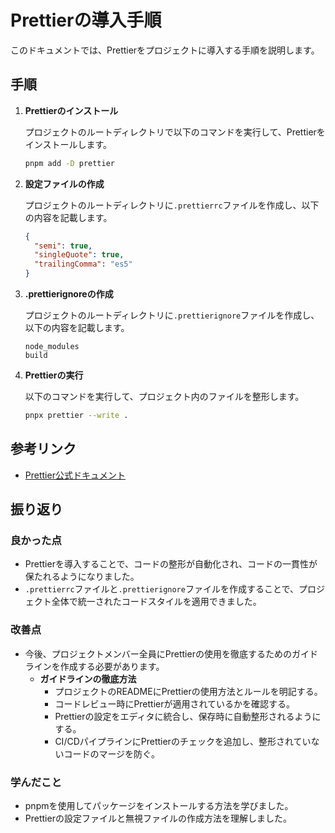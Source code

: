 # Prettierの導入手順

このドキュメントでは、Prettierをプロジェクトに導入する手順を説明します。

## 手順

1. **Prettierのインストール**

   プロジェクトのルートディレクトリで以下のコマンドを実行して、Prettierをインストールします。

   ```bash
   pnpm add -D prettier
   ```

2. **設定ファイルの作成**

   プロジェクトのルートディレクトリに`.prettierrc`ファイルを作成し、以下の内容を記載します。

   ```json
   {
     "semi": true,
     "singleQuote": true,
     "trailingComma": "es5"
   }
   ```

3. **.prettierignoreの作成**

   プロジェクトのルートディレクトリに`.prettierignore`ファイルを作成し、以下の内容を記載します。

   ```
   node_modules
   build
   ```

4. **Prettierの実行**

   以下のコマンドを実行して、プロジェクト内のファイルを整形します。

   ```bash
   pnpx prettier --write .
   ```

## 参考リンク

- [Prettier公式ドキュメント](https://prettier.io/docs/en/index.html)

## 振り返り

### 良かった点

- Prettierを導入することで、コードの整形が自動化され、コードの一貫性が保たれるようになりました。
- `.prettierrc`ファイルと`.prettierignore`ファイルを作成することで、プロジェクト全体で統一されたコードスタイルを適用できました。

### 改善点

- 今後、プロジェクトメンバー全員にPrettierの使用を徹底するためのガイドラインを作成する必要があります。
  - **ガイドラインの徹底方法**
    - プロジェクトのREADMEにPrettierの使用方法とルールを明記する。
    - コードレビュー時にPrettierが適用されているかを確認する。
    - Prettierの設定をエディタに統合し、保存時に自動整形されるようにする。
    - CI/CDパイプラインにPrettierのチェックを追加し、整形されていないコードのマージを防ぐ。

### 学んだこと

- pnpmを使用してパッケージをインストールする方法を学びました。
- Prettierの設定ファイルと無視ファイルの作成方法を理解しました。
